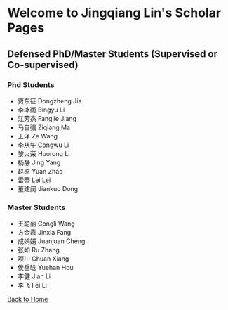 # Welcome to Jingqiang Lin's Scholar Pages

## Defensed PhD/Master Students (Supervised or Co-supervised)

### Phd Students
- 贾东征 Dongzheng Jia
- 李冰雨 Bingyu Li
- 江芳杰 Fangjie Jiang
- 马自强 Ziqiang Ma
- 王泽 Ze Wang
- 李从午 Congwu Li
- 黎火荣 Huorong Li
- 杨静 Jing Yang
- 赵原 Yuan Zhao
- 雷蕾 Lei Lei
- 董建阔 Jiankuo Dong

### Master Students
- 王聪丽 Congli Wang
- 方金霞 Jinxia Fang
- 成娟娟 Juanjuan Cheng
- 张如 Ru Zhang
- 项川 Chuan Xiang
- 侯岳晗 Yuehan Hou
- 李健 Jian Li
- 李飞 Fei Li

[Back to Home](./index.html)
